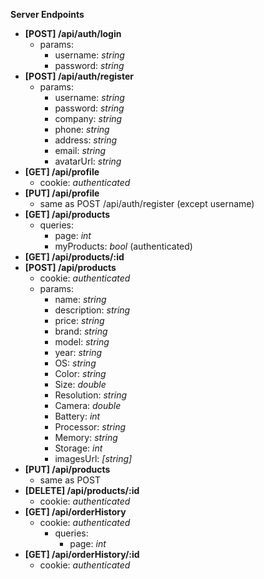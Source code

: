 **Server Endpoints**

 - **[POST] /api/auth/login**
	 - params:
		 - username: *string*
		 - password: *string*
 -  **[POST] /api/auth/register**
	 - params:
		 - username: *string*
		 - password: *string*
		 - company: *string*
		 - phone: *string*
		 - address: *string*
		 - email: *string*
		 - avatarUrl: *string*
 - **[GET] /api/profile**
	 - cookie: *authenticated*
 - **[PUT] /api/profile**
	 - same as POST /api/auth/register (except username)
 - **[GET] /api/products**
	 - queries: 
		 - page: *int*
		 - myProducts: *bool* (authenticated)
 - **[GET] /api/products/:id**
 - **[POST] /api/products**
	 - cookie: *authenticated*
	 - params:
		 - name: *string*
		 - description: *string*
		 - price: *string*
		 - brand: *string*
		 - model: *string*
		 - year: *string*
		 - OS: *string*
		 - Color: *string*
		 - Size: *double*
		 - Resolution: *string*
		 - Camera: *double*
		 - Battery: *int*
		 - Processor: *string*
		 - Memory: *string*
		 - Storage: *int*
		 - imagesUrl: *[string]*
 - **[PUT] /api/products**
	 - same as POST
 - **[DELETE] /api/products/:id**
	 - cookie: *authenticated*
 - **[GET] /api/orderHistory**
	 - cookie: *authenticated*
		 - queries:
			 - page: *int*
 - **[GET] /api/orderHistory/:id**
	 - cookie: *authenticated*

